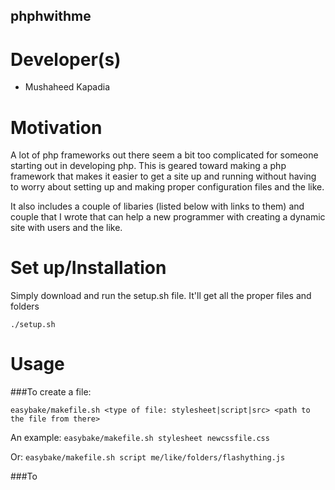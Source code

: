phphwithme
----------

Developer(s)
============
* Mushaheed Kapadia

Motivation 
==========
A lot of php frameworks out there seem a bit too complicated for someone starting out in developing php. This is geared toward making a php framework that makes it easier to get a site up and running without having to worry about setting up and making proper configuration files and the like. 

It also includes a couple of libaries (listed below with links to them) and couple that I wrote that can help a new programmer with creating a dynamic site with users and the like.

Set up/Installation
===================
Simply download and run the setup.sh file. It'll get all the proper files and folders

`./setup.sh`


Usage
=====
###To create a file: 

`easybake/makefile.sh <type of file: stylesheet|script|src> <path to the file from there>`

An example: 
`easybake/makefile.sh stylesheet newcssfile.css`

Or: 
`easybake/makefile.sh script me/like/folders/flashything.js`

###To
